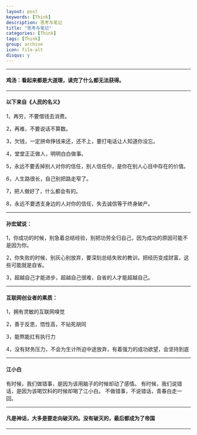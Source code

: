 ```yaml
---
layout: post
keywords: [Think]
description: 思考与笔记
title: "思考与笔记"
categories: [Think]
tags: [Think]
group: archive
icon: file-alt
disqus: y
---
```


---

#### 鸡汤：看起来都是大道理，读完了什么都无法获得。

---

#### 以下来自《人民的名义》

1，再穷，不要借钱去消费。

2，再难，不要说话不算数。

3，欠钱，一定拼命挣钱来还，还不上，要打电话让人知道你没忘。

4，堂堂正正做人，明明白白做事。

5，永远不要丢掉别人对你的信任，别人信任你，是你在别人心目中存在的价值。

6，人生路很长，自己别把路走窄了。

7，把人做好了，什么都会有的。

8，永远不要透支身边的人对你的信任，失去诚信等于终身破产。


----

#### 孙宏斌说：

1，你成功的时候，别急着总结经验，别把功劳全归自己，因为成功的原因可能不是因为你。

2，你失败的时候，别灰心别放弃，要深刻总结失败的教训，把经历变成财富，这些可能就是自省。

3，超越自己才能进步，超越自己很难，自省的人才能超越自己。

----

#### 互联网创业者的素质：

1，拥有灵敏的互联网嗅觉

2，善于反思，悟性高，不钻死胡同

3，能熬能扛有执行力

4，没有财务压力，不会为生计所迫中途放弃，有着强力的成功欲望，会坚持到底


----

#### 江小白

有时候，我们做错事，是因为该用脑子的时候却动了感情。
有时候，我们说错话，是因为该喝饮料的时候却喝了江小白。
不做错事，不说错话，青春白走一回。

----

#### 凡是神话，大多是要走向破灭的。没有破灭的，最后都成为了帝国

----
